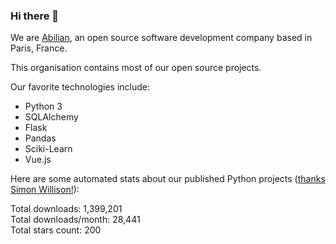 ### Hi there 👋

We are [Abilian](https://abilian.com/), an open source software development company based in Paris, France.

This organisation contains most of our open source projects.

Our favorite technologies include:

- Python 3
- SQLAlchemy
- Flask
- Pandas
- Sciki-Learn
- Vue.js

Here are some automated stats about our published Python projects
([thanks Simon Willison!][sw-post]):

<!--marker-->
Total downloads: 1,399,201<br>
Total downloads/month: 28,441<br>
Total stars count: 200
<!--end-->

[sw-post]: https://simonwillison.net/2020/Jul/10/self-updating-profile-readme/